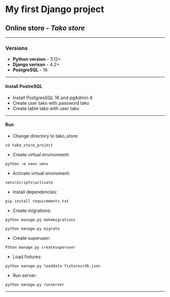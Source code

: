 # My first Django project
## Online store - _**Tako store**_

---

### Versions

* **Python version** - 3.12+
* **Django verison** - 4.2+
* **PostgreSQL** - 16

---

#### Install PostreSQL

- Install PostgresSQL 16 and pgAdmin 4
- Create user tako with password tako
- Create table tako with user tako

---

#### Run

- Change directory to tako_store:

```
cd tako_store_project
```

- Create virtual environment:

```
python -m venv venv
```

- Activate virtual enviroment:

```
venv\Scripts\activate
```

- Install dependencies:

```
pip install requirements.txt

```

- Create migrations:
```
python manage.py makemigrations

python manage.py migrate
```

- Create superuser:

```
Pthon manage.py createsuperuser
```

- Load fixtures:
```
python manage.py loaddata fixtures/db.json
```

- Run server:

```
python manage.py runserver
```

---
